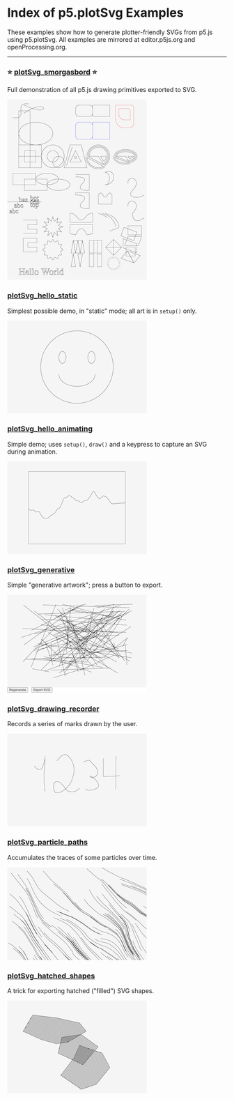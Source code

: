 # Index of p5.plotSvg Examples

These examples show how to generate plotter-friendly SVGs from p5.js using p5.plotSvg. All examples are mirrored at editor.p5js.org and openProcessing.org.

---

### ⭐ [plotSvg_smorgasbord](plotSvg_smorgasbord/README.md) ⭐ 

Full demonstration of all p5.js drawing primitives exported to SVG.

[![plotSvg_smorgasbord](plotSvg_smorgasbord/plotSvg_smorgasbord_sm.png)](plotSvg_smorgasbord/README.md)


### [plotSvg_hello_static](plotSvg_hello_static/README.md)

Simplest possible demo, in "static" mode; all art is in `setup()` only.

[![plotSvg_hello_static](plotSvg_hello_static/plotSvg_hello_static_sm.png)](plotSvg_hello_static/README.md)


### [plotSvg_hello_animating](plotSvg_hello_animating/README.md)

Simple demo; uses `setup()`, `draw()` and a keypress to capture an SVG during animation.

[![plotSvg_hello_animating](plotSvg_hello_animating/plotSvg_hello_animating_sm.png)](plotSvg_hello_animating/README.md)


### [plotSvg_generative](plotSvg_generative/README.md)

Simple "generative artwork"; press a button to export.

[![plotSvg_generative](plotSvg_generative/plotSvg_generative_sm.png)](plotSvg_generative/README.md)


### [plotSvg_drawing_recorder](plotSvg_drawing_recorder/README.md)

Records a series of marks drawn by the user.

[![plotSvg_drawing_recorder](plotSvg_drawing_recorder/plotSvg_drawing_recorder_sm.png)](plotSvg_drawing_recorder/README.md)


### [plotSvg_particle_paths](plotSvg_particle_paths/README.md)

Accumulates the traces of some particles over time. 

[![plotSvg_particle_paths](plotSvg_particle_paths/plotSvg_particle_paths_sm.png)](plotSvg_particle_paths/README.md)


### [plotSvg_hatched_shapes](plotSvg_hatched_shapes/README.md)

A trick for exporting hatched ("filled") SVG shapes. 

[![plotSvg_hatched_shapes](plotSvg_hatched_shapes/plotSvg_hatched_shapes_sm.png)](plotSvg_hatched_shapes/README.md)
